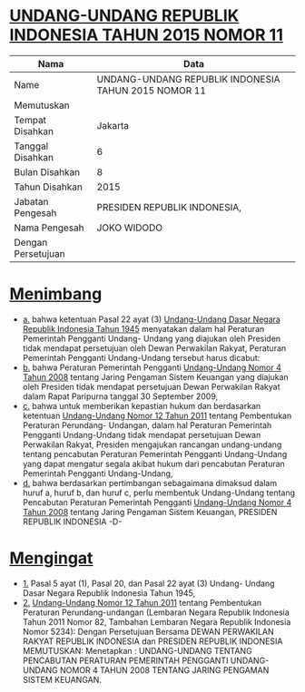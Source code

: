# [UNDANG-UNDANG REPUBLIK INDONESIA TAHUN 2015 NOMOR 11](http://example.org/legal/document/uu/2015/11)

| Nama | Data |
| ------ | ----- |
|Name|UNDANG-UNDANG REPUBLIK INDONESIA TAHUN 2015 NOMOR 11|
|Memutuskan||
|Tempat Disahkan|Jakarta|
|Tanggal Disahkan|6|
|Bulan Disahkan|8|
|Tahun Disahkan|2015|
|Jabatan Pengesah|PRESIDEN REPUBLIK INDONESIA,|
|Nama Pengesah|JOKO WIDODO|
|Dengan Persetujuan||
# [Menimbang](http://example.org/legal/document/uu/2015/11/menimbang)

* [a.](http://example.org/legal/document/uu/2015/11/menimbang/point/a) bahwa ketentuan Pasal 22 ayat (3) [Undang-Undang Dasar Negara Republik Indonesia Tahun 1945](http://example.org/legal/document/uu) menyatakan dalam hal Peraturan Pemerintah Pengganti Undang- Undang yang diajukan oleh Presiden tidak mendapat persetujuan oleh Dewan Perwakilan Rakyat, Peraturan Pemerintah Pengganti Undang-Undang tersebut harus dicabut:
* [b.](http://example.org/legal/document/uu/2015/11/menimbang/point/b) bahwa Peraturan Pemerintah Pengganti [Undang-Undang Nomor 4 Tahun 2008](http://example.org/legal/document/uu/2008/4) tentang Jaring Pengaman Sistem Keuangan yang diajukan oleh Presiden tidak mendapat persetujuan Dewan Perwakilan Rakyat dalam Rapat Paripurna tanggal 30 September 2009,
* [c.](http://example.org/legal/document/uu/2015/11/menimbang/point/c) bahwa untuk memberikan kepastian hukum dan berdasarkan ketentuan [Undang-Undang Nomor 12 Tahun 2011](http://example.org/legal/document/uu/2011/12) tentang Pembentukan Peraturan Perundang- Undangan, dalam hal Peraturan Pemerintah Pengganti Undang-Undang tidak mendapat persetujuan Dewan Perwakilan Rakyat, Presiden mengajukan rancangan undang-undang tentang pencabutan Peraturan Pemerintah Pengganti Undang-Undang yang dapat mengatur segala akibat hukum dari pencabutan Peraturan Pemerintah Pengganti Undang-Undang,
* [d.](http://example.org/legal/document/uu/2015/11/menimbang/point/d) bahwa berdasarkan pertimbangan sebagaimana dimaksud dalam huruf a, huruf b, dan huruf c, perlu membentuk Undang-Undang tentang Pencabutan Peraturan Pemerintah Pengganti [Undang-Undang Nomor 4 Tahun 2008](http://example.org/legal/document/uu/2008/4) tentang Jaring Pengaman Sistem Keuangan, PRESIDEN REPUBLIK INDONESIA -D-
# [Mengingat](http://example.org/legal/document/uu/2015/11/mengingat)

* [1.](http://example.org/legal/document/uu/2015/11/mengingat/point/0001) Pasal 5 ayat (1), Pasal 20, dan Pasal 22 ayat (3) Undang- Undang Dasar Negara Republik Indonesia Tahun 1945,
* [2.](http://example.org/legal/document/uu/2015/11/mengingat/point/0002) [Undang-Undang Nomor 12 Tahun 2011](http://example.org/legal/document/uu/2011/12) tentang Pembentukan Peraturan Perundang-undangan (Lembaran Negara Republik Indonesia Tahun 2011 Nomor 82, Tambahan Lembaran Negara Republik Indonesia Nomor 5234): Dengan Persetujuan Bersama DEWAN PERWAKILAN RAKYAT REPUBLIK INDONESIA dan PRESIDEN REPUBLIK INDONESIA MEMUTUSKAN: Menetapkan : UNDANG-UNDANG TENTANG PENCABUTAN PERATURAN PEMERINTAH PENGGANTI UNDANG-UNDANG NOMOR 4 TAHUN 2008 TENTANG JARING PENGAMAN SISTEM KEUANGAN.
